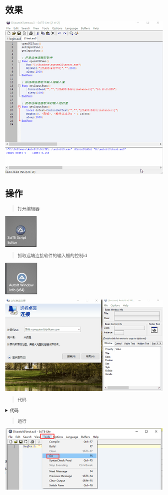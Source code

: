 # 效果

![](image/4-1.gif)

# 操作

> 打开编辑器

![](image/2-2.png)

> 抓取远端连接软件的输入框的控制id

![](image/4-2.png)

![](image/4-3.gif)

> 代码

<details>
<summary>代码</summary>


```java

openGUIFunc()
setInputFunc()
getInputFunc()

; 开启远端连接的软件
Func openGUIFunc()
   Run("C:\Windows\system32\mstsc.exe")
   WinWait("[CLASS:#32770]","",2000)
   sleep(1000)
EndFunc

; 给远端连接软件输入框输入值
Func setInputFunc()
    ControlSend("","","[CLASS:Edit;instance:1]","10.10.2.255")
	sleep(1000)
EndFunc

; 获取远端连接软件的输入框的值
Func getInputFunc()
   Local $sText=ControlGetText("","","[CLASS:Edit;instance:1]")
   MsgBox(0, "测试", "控件文本为: " & $sText)
   sleep(1000)
EndFunc
```

</details>

> 运行

![](image/2-3.png)